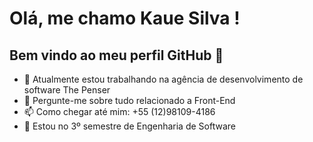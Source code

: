 # Olá, me chamo Kaue Silva ! 
## Bem vindo ao meu perfil GitHub 👋

<!--
**kaue-dotcom/kaue-dotcom** is a ✨ _special_ ✨ repository because its `README.md` (this file) appears on your GitHub profile.

Here are some ideas to get you started:
-->

- 🔭 Atualmente estou trabalhando na agência de desenvolvimento de software The Penser
- 💬 Pergunte-me sobre tudo relacionado a Front-End
- 📫 Como chegar até mim: +55 (12)98109-4186
- 🔭 Estou no 3º semestre de Engenharia de Software
